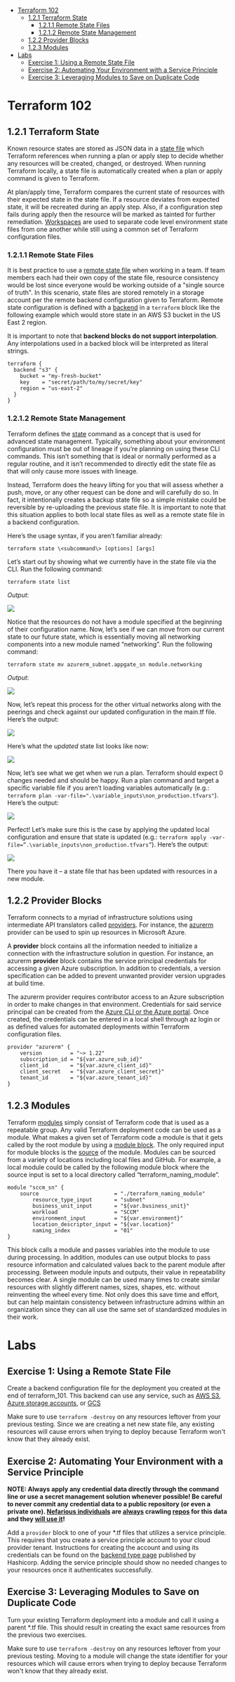 - [Terraform 102](#terraform-102)
  - [1.2.1 Terraform State](#121-terraform-state)
    - [1.2.1.1 Remote State Files](#1211-remote-state-files)
    - [1.2.1.2 Remote State Management](#1212-remote-state-management)
  - [1.2.2 Provider Blocks](#122-provider-blocks)
  - [1.2.3 Modules](#123-modules)
- [Labs](#labs)
  - [Exercise 1: Using a Remote State File](#exercise-1-using-a-remote-state-file)
  - [Exercise 2: Automating Your Environment with a Service Principle](#exercise-2-automating-your-environment-with-a-service-principle)
  - [Exercise 3: Leveraging Modules to Save on Duplicate Code](#exercise-3-leveraging-modules-to-save-on-duplicate-code)

# Terraform 102

## 1.2.1 Terraform State

Known resource states are stored as JSON data in a [state
file](https://www.terraform.io/docs/state/) which Terraform references when
running a plan or apply step to decide whether any resources will be created,
changed, or destroyed. When running Terraform locally, a state file is
automatically created when a plan or apply command is given to Terraform.

At plan/apply time, Terraform compares the current state of resources with their
expected state in the state file. If a resource deviates from expected state, it
will be recreated during an apply step. Also, if a configuration step fails
during apply then the resource will be marked as tainted for further
remediation. [Workspaces](https://www.terraform.io/docs/state/workspaces.html)
are used to separate code level environment state files from one another while
still using a common set of Terraform configuration files.


### 1.2.1.1 Remote State Files

It is best practice to use a [remote state file](https://www.terraform.io/docs/state/remote.html) when working in a team. If team members each had their own copy of the state file, resource consistency would be lost since everyone would be working outside of a "single source of truth". In this scenario, state files are stored remotely in a storage account per the remote backend configuration given to Terraform. Remote state configuration is defined with a [backend](https://www.terraform.io/docs/backends) in a ```terraform``` block like the following example which would store state in an AWS S3 bucket in the US East 2 region.

It is important to note that **backend blocks do not support interpolation**. Any interpolations used in a backed block will be interpreted as literal strings.

```
terraform {
  backend "s3" {
    bucket = "my-fresh-bucket"
    key    = "secret/path/to/my/secret/key"
    region = "us-east-2"
  }
}
```

### 1.2.1.2 Remote State Management

Terraform defines the [state](https://www.terraform.io/docs/commands/state/index.html) command as a concept that is used for advanced state management. Typically, something about your environment configuration must be out of lineage if you’re planning on using these CLI commands. This isn’t something that is ideal or normally performed as a regular routine, and it isn’t recommended to directly edit the state file as that will only cause more issues with lineage.

Instead, Terraform does the heavy lifting for you that will assess whether a push, move, or any other request can be done and will carefully do so. In fact, it intentionally creates a backup state file so a simple mistake could be reversible by re-uploading the previous state file. It is important to note that this situation applies to both local state files as well as a remote state file in a backend configuration.

Here’s the usage syntax, if you aren’t familiar already:

`terraform state \<subcommand\> [options] [args]`

Let’s start out by showing what we currently have in the state file via the CLI. Run the following command:

`terraform state list`

*Output*:

![](_img/6c24fc414f42ec90577dc59909033a26.png)

Notice that the resources do not have a module specified at the beginning of their configuration name. Now, let’s see if we can move from our current state to our future state, which is essentially moving all networking components into a new module named “networking”. Run the following command:

`terraform state mv azurerm_subnet.appgate_sn module.networking`

*Output*:

![](_img/bbdf852e502e7fa9eb822e6079863614.png)

Now, let’s repeat this process for the other virtual networks along with the peerings and check against our updated configuration in the main.tf file. Here’s the output:

![](_img/5c776d5b13fb389249f3f6e4e6af90e7.png)

Here’s what the *updated* state list looks like now:

![](_img/461c8dba5c04daea0d61d287a15f9812.png)

Now, let’s see what we get when we run a plan. Terraform should expect 0 changes needed and should be happy. Run a plan command and target a specific variable file if you aren’t loading variables automatically (e.g.: `terraform plan -var-file=".\variable_inputs\non_production.tfvars"`). Here’s the output:

![](_img/b96c6226d4f9116c2c58e3724d52e62b.png)

Perfect! Let’s make sure this is the case by applying the updated local configuration and ensure that state is updated (e.g.: `terraform apply -var-file=”.\variable_inputs\non_production.tfvars”`). Here’s the output:

![](_img/0db0cb2ebd52e2ad115c0a87cdf8c3e9.png)

There you have it – a state file that has been updated with resources in a new module.

## 1.2.2 Provider Blocks

Terraform connects to a myriad of infrastructure solutions using intermediate
API translators called [providers](https://www.terraform.io/docs/providers/). For instance, the
[azurerm](https://www.terraform.io/docs/providers/azurerm/index.html) provider can be used to spin 
up resources in Microsoft Azure.

A **provider** block contains all the information needed to initialize a
connection with the infrastructure solution in question. For instance, an
azurerm **provider** block contains the service principal credentials for
accessing a given Azure subscription. In addition to credentials, a version
specification can be added to prevent unwanted provider version upgrades at
build time.

The azurerm provider requires contributor access to an Azure subscription in
order to make changes in that environment. Credentials for said service
principal can be created from the [Azure CLI or the Azure
portal](https://www.terraform.io/docs/providers/azurerm/authenticating_via_service_principal.html).
Once created, the credentials can be entered in a local shell through az login
or as defined values for automated deployments within Terraform configuration
files.

```
provider "azurerm" {
    version         = "~> 1.22"
    subscription_id = "${var.azure_sub_id}"
    client_id       = "${var.azure_client_id}"
    client_secret   = "${var.azure_client_secret}"
    tenant_id       = "${var.azure_tenant_id}"
}
```

## 1.2.3 Modules


Terraform [modules](https://www.terraform.io/docs/modules/index.html) simply
consist of Terraform code that is used as a repeatable group. Any valid
Terraform deployment code can be used as a module. What makes a given set of
Terraform code a module is that it gets called by the root module by using a
[module block](https://www.terraform.io/docs/modules/usage.html). The only
required input for module blocks is the
[source](https://www.terraform.io/docs/modules/sources.html) of the module.
Modules can be sourced from a variety of locations including local files and
GitHub. For example, a local module could be called by the following module
block where the source input is set to a local directory called
“terraform_naming_module”.

```
module "sccm_sn" {
    source                        = "./terraform_naming_module"
        resource_type_input       = "subnet"
        business_unit_input       = "${var.business_unit}"
        workload                  = "SCCM"
        environment_input         = "${var.environment}"
        location_descriptor_input = "${var.location}"
        naming_index              = "01"
}
```

This block calls a module and passes variables into the module to
use during processing. In addition, modules can use output blocks to pass
resource information and calculated values back to the parent module after
processing. Between module inputs and outputs, their value in repeatability
becomes clear. A single module can be used many times to create similar
resources with slightly different names, sizes, shapes, etc. without reinventing
the wheel every time. Not only does this save time and effort, but can help
maintain consistency between infrastructure admins within an organization since
they can all use the same set of standardized modules in their work.

# Labs

## Exercise 1: Using a Remote State File

Create a backend configuration file for the deployment you created at the end of terraform_101. This backend can use any service, such as [AWS S3](https://www.terraform.io/docs/backends/types/s3.html), [Azure storage accounts](https://www.terraform.io/docs/backends/types/azurerm.html), or [GCS](https://www.terraform.io/docs/backends/types/gcs.html)

Make sure to use ```terraform -destroy``` on any resources leftover from your previous testing. Since we are creating a net new state file, any existing resources will cause errors when trying to deploy because Terraform won't know that they already exist.

## Exercise 2: Automating Your Environment with a Service Principle

**NOTE: Always apply any credential data directly through the command line or use a secret management solution whenever possible! Be careful to never commit any credential data to a public repository (or even a private one). [Nefarious individuals](https://digitalguardian.com/blog/deloitte-hack-underscores-risk-credential-leaks) are [always](https://docs.aws.amazon.com/general/latest/gr/aws-access-keys-best-practices.html) crawling [repos](https://www.theregister.co.uk/2015/01/06/dev_blunder_shows_github_crawling_with_keyslurping_bots/) for this data and they [will use it](http://vertis.io/2013/12/16/unauthorised-litecoin-mining.html)!**

Add a ```provider``` block to one of your *.tf files that utilizes a service principle. This requires that you create a service principle account to your cloud provider tenant. Instructions for creating the account and using its credentials can be found on the [backend type page](https://www.terraform.io/docs/backends/types/index.html) published by Hashicorp. Adding the service principle should show no needed changes to your resources once it authenticates successfully.

## Exercise 3: Leveraging Modules to Save on Duplicate Code

Turn your existing Terraform deployment into a module and call it using a parent *.tf file. This should result in creating the exact same resources from the previous two exercises.

Make sure to use ```terraform -destroy``` on any resources leftover from your previous testing. Moving to a module will change the state identifier for your resources which will cause errors when trying to deploy because Terraform won't know that they already exist.
